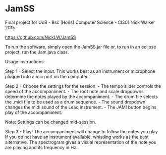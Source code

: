 # JamSS
Final project for UoB - Bsc (Hons) Computer Science - CI301
Nick Walker 2015

https://github.com/NickLW/JamSS

To run the software, simply open the JamSS.jar file or, to run in an eclipse project,
run the Jam.java class.

Usage instructions:

Step 1 - Select the input. This works best as an instrument or microphone plugged into a mic port on the computer.

Step 2 - Choose the settings for the session:
		- The tempo slider controls the speed of the accompaniment.
		- The root note and scale dropdowns determine the notes played by the 		accompaniment.
		- The drum file selects the .midi file to be used as a drum sequence.
		- The sound dropdown changes the midi sound of the Lead instrument.
		- The JAM! button begins play of the accompaniment.
		
Note: Settings can be changed mid-session.

Step 3 - Play! The accompaniment will change to follow the notes you play. If you do not have an instrument available, whistling works as the best alternative.
The spectrogram gives a visual representation of the note you are playing and its frequency in Hz.